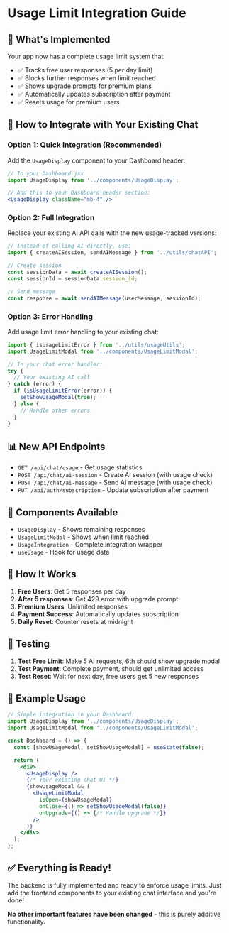 # Usage Limit Integration Guide

## 🎯 **What's Implemented**

Your app now has a complete usage limit system that:
- ✅ Tracks free user responses (5 per day limit)
- ✅ Blocks further responses when limit reached
- ✅ Shows upgrade prompts for premium plans
- ✅ Automatically updates subscription after payment
- ✅ Resets usage for premium users

## 🔧 **How to Integrate with Your Existing Chat**

### **Option 1: Quick Integration (Recommended)**

Add the `UsageDisplay` component to your Dashboard header:

```jsx
// In your Dashboard.jsx
import UsageDisplay from '../components/UsageDisplay';

// Add this to your Dashboard header section:
<UsageDisplay className="mb-4" />
```

### **Option 2: Full Integration**

Replace your existing AI API calls with the new usage-tracked versions:

```jsx
// Instead of calling AI directly, use:
import { createAISession, sendAIMessage } from '../utils/chatAPI';

// Create session
const sessionData = await createAISession();
const sessionId = sessionData.session_id;

// Send message
const response = await sendAIMessage(userMessage, sessionId);
```

### **Option 3: Error Handling**

Add usage limit error handling to your existing chat:

```jsx
import { isUsageLimitError } from '../utils/usageUtils';
import UsageLimitModal from '../components/UsageLimitModal';

// In your chat error handler:
try {
  // Your existing AI call
} catch (error) {
  if (isUsageLimitError(error)) {
    setShowUsageModal(true);
  } else {
    // Handle other errors
  }
}
```

## 📊 **New API Endpoints**

- `GET /api/chat/usage` - Get usage statistics
- `POST /api/chat/ai-session` - Create AI session (with usage check)
- `POST /api/chat/ai-message` - Send AI message (with usage check)
- `PUT /api/auth/subscription` - Update subscription after payment

## 🎨 **Components Available**

- `UsageDisplay` - Shows remaining responses
- `UsageLimitModal` - Shows when limit reached
- `UsageIntegration` - Complete integration wrapper
- `useUsage` - Hook for usage data

## 🔄 **How It Works**

1. **Free Users**: Get 5 responses per day
2. **After 5 responses**: Get 429 error with upgrade prompt
3. **Premium Users**: Unlimited responses
4. **Payment Success**: Automatically updates subscription
5. **Daily Reset**: Counter resets at midnight

## 🚀 **Testing**

1. **Test Free Limit**: Make 5 AI requests, 6th should show upgrade modal
2. **Test Payment**: Complete payment, should get unlimited access
3. **Test Reset**: Wait for next day, free users get 5 new responses

## 📝 **Example Usage**

```jsx
// Simple integration in your Dashboard:
import UsageDisplay from '../components/UsageDisplay';
import UsageLimitModal from '../components/UsageLimitModal';

const Dashboard = () => {
  const [showUsageModal, setShowUsageModal] = useState(false);

  return (
    <div>
      <UsageDisplay />
      {/* Your existing chat UI */}
      {showUsageModal && (
        <UsageLimitModal
          isOpen={showUsageModal}
          onClose={() => setShowUsageModal(false)}
          onUpgrade={() => {/* Handle upgrade */}}
        />
      )}
    </div>
  );
};
```

## ✅ **Everything is Ready!**

The backend is fully implemented and ready to enforce usage limits. Just add the frontend components to your existing chat interface and you're done!

**No other important features have been changed** - this is purely additive functionality.

